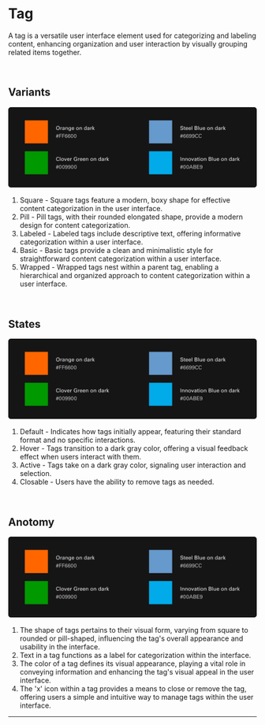 # Tag

A tag is a versatile user interface element used for categorizing and labeling content, enhancing organization and user interaction by visually grouping related items together.

</br>

## Variants

<img src="/assets/images/foundations/color-secondary.jpg" alt="Placeholder" style="max-width: 100%;" width="800">

1. Square - Square tags feature a modern, boxy shape for effective content categorization in the user interface.
2. Pill - Pill tags, with their rounded elongated shape, provide a modern design for content categorization.
3. Labeled - Labeled tags include descriptive text, offering informative categorization within a user interface.
4. Basic - Basic tags provide a clean and minimalistic style for straightforward content categorization within a user interface.
5. Wrapped - Wrapped tags nest within a parent tag, enabling a hierarchical and organized approach to content categorization within a user interface.

</br>


## States

<img src="/assets/images/foundations/color-secondary.jpg" alt="Placeholder" style="max-width: 100%;" width="800">

1. Default - Indicates how tags initially appear, featuring their standard format and no specific interactions.
2. Hover - Tags transition to a dark gray color, offering a visual feedback effect when users interact with them.
3. Active - Tags take on a dark gray color, signaling user interaction and selection.
4. Closable - Users have the ability to remove tags as needed.

</br>

## Anotomy

<img src="/assets/images/foundations/color-secondary.jpg" alt="Placeholder" style="max-width: 100%;" width="800">

1. The shape of tags pertains to their visual form, varying from square to rounded or pill-shaped, influencing the tag's overall appearance and usability in the interface.
2. Text in a tag functions as a label for categorization within the interface.
3. The color of a tag defines its visual appearance, playing a vital role in conveying information and enhancing the tag's visual appeal in the user interface.
4. The 'x' icon within a tag provides a means to close or remove the tag, offering users a simple and intuitive way to manage tags within the user interface.
___
